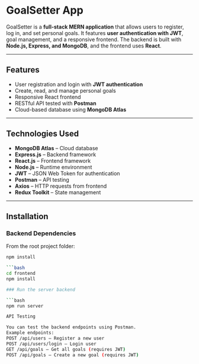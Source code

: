 # GoalSetter App

GoalSetter is a **full-stack MERN application** that allows users to register, log in, and set personal goals. It features **user authentication with JWT**, goal management, and a responsive frontend. 
The backend is built with **Node.js, Express, and MongoDB**, and the frontend uses **React**.  

---

## Features

- User registration and login with **JWT authentication**
- Create, read, and manage personal goals
- Responsive React frontend
- RESTful API tested with **Postman**
- Cloud-based database using **MongoDB Atlas**

---

## Technologies Used

- **MongoDB Atlas** – Cloud database
- **Express.js** – Backend framework
- **React.js** – Frontend framework
- **Node.js** – Runtime environment
- **JWT** – JSON Web Token for authentication
- **Postman** – API testing
- **Axios** – HTTP requests from frontend
- **Redux Toolkit** – State management

---

## Installation

### Backend Dependencies
From the root project folder:

```bash
npm install

```bash
cd frontend
npm install

### Run the server backend

```bash
npm run server

API Testing

You can test the backend endpoints using Postman.
Example endpoints:
POST /api/users – Register a new user
POST /api/users/login – Login user
GET /api/goals – Get all goals (requires JWT)
POST /api/goals – Create a new goal (requires JWT)
